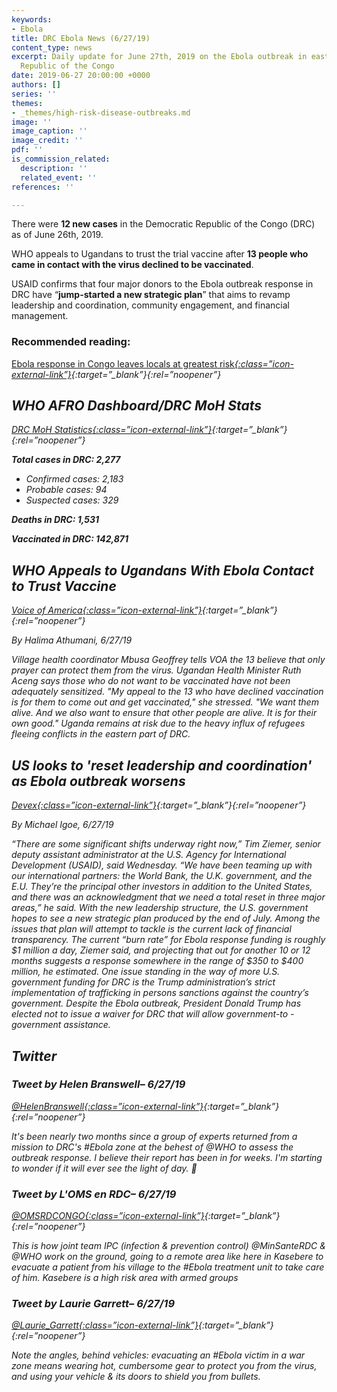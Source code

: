 ```yaml
---
keywords:
- Ebola
title: DRC Ebola News (6/27/19)
content_type: news
excerpt: Daily update for June 27th, 2019 on the Ebola outbreak in eastern Democratic
  Republic of the Congo
date: 2019-06-27 20:00:00 +0000
authors: []
series: ''
themes:
- _themes/high-risk-disease-outbreaks.md
image: ''
image_caption: ''
image_credit: ''
pdf: ''
is_commission_related:
  description: ''
  related_event: ''
references: ''

---
```

There were **12 new cases** in the Democratic Republic of the Congo (DRC) as of June 26th, 2019.

WHO appeals to Ugandans to trust the trial vaccine after **13 people who came in contact with the virus declined to be vaccinated**.

USAID confirms that four major donors to the Ebola outbreak response in DRC have “**jump-started a new strategic plan**” that aims to revamp leadership and coordination, community engagement, and financial management.

### Recommended reading:

[Ebola response in Congo leaves locals at greatest risk<i/>{:class=”icon-external-link”}](https://www.thenewhumanitarian.org/news-feature/2019/06/27/ebola-response-congo-leaves-locals-greatest-risk){:target=”_blank”}{:rel=”noopener”}

## WHO AFRO Dashboard/DRC MoH Stats

[DRC MoH Statistics<i/>{:class=”icon-external-link”}](http://translate.google.com/translate?hl=auto&langpair=auto|en&u=https%3A%2F%2Fus13.campaign-archive.com%2F%3Fu%3D89e5755d2cca4840b1af93176%26id%3Dd88649a909%26e%3D34c0620338){:target=”_blank”}{:rel=”noopener”}

**Total cases in DRC: 2,277**

* Confirmed cases: 2,183
* Probable cases: 94
* Suspected cases: 329

**Deaths in DRC: 1,531**

**Vaccinated in DRC: 142,871**

## WHO Appeals to Ugandans With Ebola Contact to Trust Vaccine

[Voice of America<i/>{:class=”icon-external-link”}](https://www.voanews.com/science-health/who-appeals-ugandans-ebola-contact-trust-vaccine){:target=”_blank”}{:rel=”noopener”}

_By Halima Athumani, 6/27/19_

Village health coordinator Mbusa Geoffrey tells VOA the 13 believe that only prayer can protect them from the virus. Ugandan Health Minister Ruth Aceng says those who do not want to be vaccinated have not been adequately sensitized. "My appeal to the 13 who have declined vaccination is for them to come out and get vaccinated," she stressed. "We want them alive. And we also want to ensure that other people are alive. It is for their own good." Uganda remains at risk due to the heavy influx of refugees fleeing conflicts in the eastern part of DRC.

## US looks to 'reset leadership and coordination' as Ebola outbreak worsens

[Devex<i/>{:class=”icon-external-link”}](https://www.devex.com/news/us-looks-to-reset-leadership-and-coordination-as-ebola-outbreak-worsens-95201){:target=”_blank”}{:rel=”noopener”}

_By Michael Igoe, 6/27/19_

“There are some significant shifts underway right now,” Tim Ziemer, senior deputy assistant administrator at the U.S. Agency for International Development (USAID), said Wednesday. “We have been teaming up with our international partners: the World Bank, the U.K. government, and the E.U. They’re the principal other investors in addition to the United States, and there was an acknowledgment that we need a total reset in three major areas,” he said. With the new leadership structure, the U.S. government hopes to see a new strategic plan produced by the end of July. Among the issues that plan will attempt to tackle is the current lack of financial transparency. The current “burn rate” for Ebola response funding is roughly $1 million a day, Ziemer said, and projecting that out for another 10 or 12 months suggests a response somewhere in the range of $350 to $400 million, he estimated. One issue standing in the way of more U.S. government funding for DRC is the Trump administration’s strict implementation of trafficking in persons sanctions against the country’s government. Despite the Ebola outbreak, President Donald Trump has elected not to issue a waiver for DRC that will allow government-to -government assistance.

## Twitter

### Tweet by Helen Branswell– 6/27/19

[@HelenBranswell<i/>{:class=”icon-external-link”}](https://twitter.com/HelenBranswell/status/1144330841247629313){:target=”_blank”}{:rel=”noopener”}

It's been nearly two months since a group of experts returned from a mission to DRC's #Ebola zone at the behest of @WHO to assess the outbreak response. I believe their report has been in for weeks. I'm starting to wonder if it will ever see the light of day. 🤔

### Tweet by L'OMS en RDC– 6/27/19

[@OMSRDCONGO<i/>{:class=”icon-external-link”}](https://twitter.com/OMSRDCONGO/status/1144268841301827585){:target=”_blank”}{:rel=”noopener”}

This is how joint team IPC (infection & prevention control) @MinSanteRDC & @WHO work on the ground, going to a remote area like here in Kasebere to evacuate a patient from his village to the #Ebola treatment unit to take care of him. Kasebere is a high risk area with armed groups

### Tweet by Laurie Garrett– 6/27/19

[@Laurie_Garrett<i/>{:class=”icon-external-link”}](https://twitter.com/Laurie_Garrett/status/1144281333692272641){:target=”_blank”}{:rel=”noopener”}

Note the angles, behind vehicles: evacuating an #Ebola victim in a war zone means wearing hot, cumbersome gear to protect you from the virus, and using your vehicle & its doors to shield you from bullets.